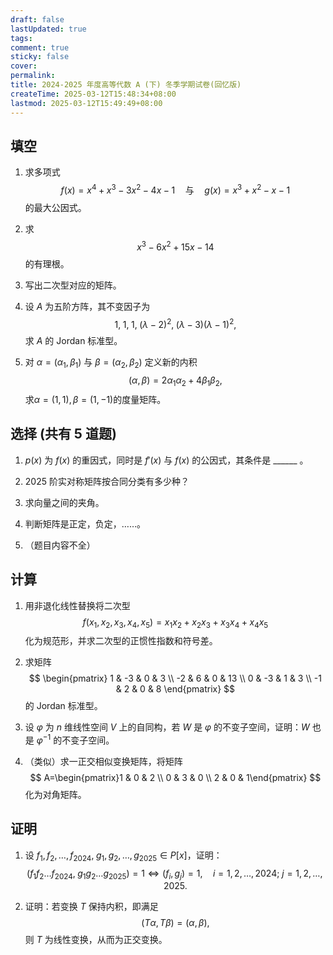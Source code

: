 ```yaml
---
draft: false
lastUpdated: true
tags: 
comment: true
sticky: false
cover: 
permalink: 
title: 2024-2025 年度高等代数 A (下) 冬季学期试卷(回忆版)
createTime: 2025-03-12T15:48:34+08:00
lastmod: 2025-03-12T15:49:49+08:00
---
```

## 填空

1. 求多项式
   $$
   f(x)=x^{4}+x^{3}-3x^{2}-4x-1 \quad \text{与} \quad g(x)=x^{3}+x^{2}-x-1
   $$
   的最大公因式。

2. 求
   $$
   x^{3}-6x^{2}+15x-14
   $$
   的有理根。

3. 写出二次型对应的矩阵。

4. 设 $A$ 为五阶方阵，其不变因子为
   $$
   1,\;1,\;1,\;(\lambda-2)^{2},\;(\lambda-3)(\lambda-1)^{2},
   $$
   求 $A$ 的 Jordan 标准型。

5. 对 $\alpha=(\alpha_{1},\beta_{1})$ 与 $\beta=(\alpha_{2},\beta_{2})$ 定义新的内积
   $$
   (\alpha,\beta)=2\alpha_{1}\alpha_{2}+4\beta_{1}\beta_{2},
   $$
   求$α=(1,1),β=(1,-1)$的度量矩阵。

## 选择 (共有 5 道题)

1. $p(x)$ 为 $f(x)$ 的重因式，同时是 $f'(x)$ 与 $f(x)$ 的公因式，其条件是 ______ 。

2. 2025 阶实对称矩阵按合同分类有多少种？

3. 求向量之间的夹角。

4. 判断矩阵是正定，负定，……。

5. （题目内容不全）

## 计算

1. 用非退化线性替换将二次型
   $$
   f(x_{1},x_{2},x_{3},x_{4},x_{5})=x_{1}x_{2}+x_{2}x_{3}+x_{3}x_{4}+x_{4}x_{5}
   $$
   化为规范形，并求二次型的正惯性指数和符号差。

2. 求矩阵
   $$
   \begin{pmatrix}
   1 & -3 & 0  & 3 \\
   -2 & 6 & 0 & 13 \\
   0 & -3 & 1 & 3 \\
   -1 & 2 & 0 & 8
   \end{pmatrix}
   $$
   的 Jordan 标准型。

3. 设 $\varphi$ 为 $n$ 维线性空间 $V$ 上的自同构，若 $W$ 是 $\varphi$ 的不变子空间，证明：$W$ 也是 $\varphi^{-1}$ 的不变子空间。

4. （类似）求一正交相似变换矩阵，将矩阵
   $$
   A=\begin{pmatrix}1 & 0 & 2 \\ 0 & 3 & 0 \\ 2 & 0 & 1\end{pmatrix}
   $$
   化为对角矩阵。

## 证明

1. 设 $f_{1},f_{2},\dots,f_{2024},\; g_{1},g_{2},\dots,g_{2025} \in P[x]$，证明：
   $$
   (f_{1}f_{2}\dots f_{2024},\; g_{1}g_{2}\dots g_{2025})=1 \Leftrightarrow (f_{i},g_{j})=1,\quad i=1,2,\dots,2024;\ j=1,2,\dots,2025.
   $$

2. 证明：若变换 $T$ 保持内积，即满足
   $$
   (T\alpha, T\beta)=(\alpha,\beta),
   $$
   则 $T$ 为线性变换，从而为正交变换。